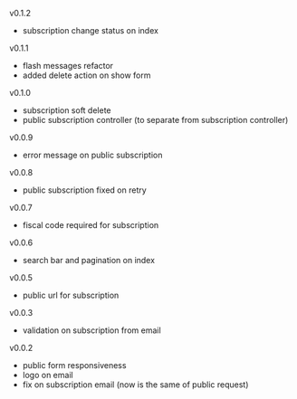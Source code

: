 v0.1.2

-   subscription change status on index

v0.1.1

-   flash messages refactor
-   added delete action on show form

v0.1.0

-   subscription soft delete
-   public subscription controller (to separate from subscription controller)

v0.0.9

-   error message on public subscription

v0.0.8

-   public subscription fixed on retry

v0.0.7

-   fiscal code required for subscription

v0.0.6

-   search bar and pagination on index

v0.0.5

-   public url for subscription

v0.0.3

-   validation on subscription from email

v0.0.2

-   public form responsiveness
-   logo on email
-   fix on subscription email (now is the same of public request)
